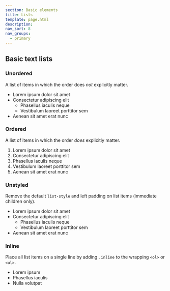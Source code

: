 ```yaml
---
section: Basic elements
title: Lists
template: page.html
description:
nav_sort: 8
nav_groups:
  - primary
---
```


## Basic text lists

### Unordered

A list of items in which the order does <em>not</em> explicitly matter.

<div class="guide-example">
  <ul>
    <li class="example-tldr">Lorem ipsum dolor sit amet</li>
    <li class="example-ignore">Consectetur adipiscing elit
      <ul>
        <li>Phasellus iaculis neque</li>
        <li>Vestibulum laoreet porttitor sem</li>
      </ul>
    </li>
    <li class="example-ignore">Aenean sit amet erat nunc</li>
  </ul>
</div>

### Ordered

A list of items in which the order <em>does</em> explicitly matter.

<div class="guide-example">
  <ol>
    <li class="example-tldr">Lorem ipsum dolor sit amet</li>
    <li class="example-ignore">Consectetur adipiscing elit</li>
    <li class="example-ignore">Phasellus iaculis neque</li>
    <li class="example-ignore">Vestibulum laoreet porttitor sem</li>
    <li class="example-ignore">Aenean sit amet erat nunc</li>
  </ol>
</div>

### Unstyled

Remove the default <code>list-style</code> and left padding on list items (immediate children only).

<div class="guide-example">
  <ul class="unstyled">
    <li class="example-tldr">Lorem ipsum dolor sit amet</li>
    <li class="example-ignore">Consectetur adipiscing elit
      <ul>
        <li>Phasellus iaculis neque</li>
        <li>Vestibulum laoreet porttitor sem</li>
      </ul>
    </li>
    <li class="example-ignore">Aenean sit amet erat nunc</li>
  </ul>
</div>

### Inline

Place all list items on a single line by adding <code>.inline</code> to the wrapping <code>&lt;ol&gt;</code> or <code>&lt;ul&gt;</code>.

<div class="guide-example">
  <ul class="inline">
    <li class="example-tldr">Lorem ipsum</li>
    <li class="example-ignore">Phasellus iaculis</li>
    <li class="example-ignore">Nulla volutpat</li>
  </ul>
</div>
